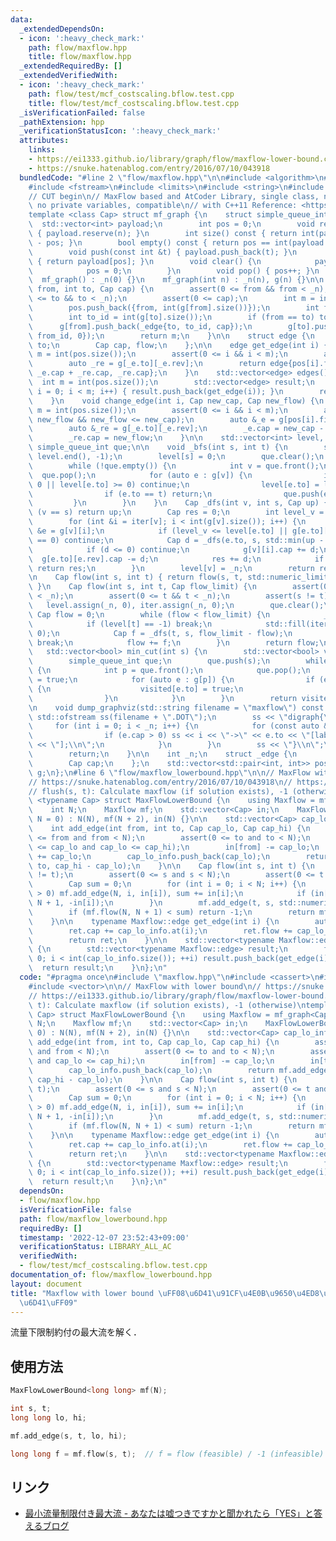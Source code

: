 ```yaml
---
data:
  _extendedDependsOn:
  - icon: ':heavy_check_mark:'
    path: flow/maxflow.hpp
    title: flow/maxflow.hpp
  _extendedRequiredBy: []
  _extendedVerifiedWith:
  - icon: ':heavy_check_mark:'
    path: flow/test/mcf_costscaling.bflow.test.cpp
    title: flow/test/mcf_costscaling.bflow.test.cpp
  _isVerificationFailed: false
  _pathExtension: hpp
  _verificationStatusIcon: ':heavy_check_mark:'
  attributes:
    links:
    - https://ei1333.github.io/library/graph/flow/maxflow-lower-bound.cpp
    - https://snuke.hatenablog.com/entry/2016/07/10/043918
  bundledCode: "#line 2 \"flow/maxflow.hpp\"\n\n#include <algorithm>\n#include <cassert>\n\
    #include <fstream>\n#include <limits>\n#include <string>\n#include <vector>\n\n\
    // CUT begin\n// MaxFlow based and AtCoder Library, single class, no namespace,\
    \ no private variables, compatible\n// with C++11 Reference: <https://atcoder.github.io/ac-library/production/document_ja/maxflow.html>\n\
    template <class Cap> struct mf_graph {\n    struct simple_queue_int {\n      \
    \  std::vector<int> payload;\n        int pos = 0;\n        void reserve(int n)\
    \ { payload.reserve(n); }\n        int size() const { return int(payload.size())\
    \ - pos; }\n        bool empty() const { return pos == int(payload.size()); }\n\
    \        void push(const int &t) { payload.push_back(t); }\n        int &front()\
    \ { return payload[pos]; }\n        void clear() {\n            payload.clear();\n\
    \            pos = 0;\n        }\n        void pop() { pos++; }\n    };\n\n  \
    \  mf_graph() : _n(0) {}\n    mf_graph(int n) : _n(n), g(n) {}\n\n    int add_edge(int\
    \ from, int to, Cap cap) {\n        assert(0 <= from && from < _n);\n        assert(0\
    \ <= to && to < _n);\n        assert(0 <= cap);\n        int m = int(pos.size());\n\
    \        pos.push_back({from, int(g[from].size())});\n        int from_id = int(g[from].size());\n\
    \        int to_id = int(g[to].size());\n        if (from == to) to_id++;\n  \
    \      g[from].push_back(_edge{to, to_id, cap});\n        g[to].push_back(_edge{from,\
    \ from_id, 0});\n        return m;\n    }\n\n    struct edge {\n        int from,\
    \ to;\n        Cap cap, flow;\n    };\n\n    edge get_edge(int i) {\n        int\
    \ m = int(pos.size());\n        assert(0 <= i && i < m);\n        auto _e = g[pos[i].first][pos[i].second];\n\
    \        auto _re = g[_e.to][_e.rev];\n        return edge{pos[i].first, _e.to,\
    \ _e.cap + _re.cap, _re.cap};\n    }\n    std::vector<edge> edges() {\n      \
    \  int m = int(pos.size());\n        std::vector<edge> result;\n        for (int\
    \ i = 0; i < m; i++) { result.push_back(get_edge(i)); }\n        return result;\n\
    \    }\n    void change_edge(int i, Cap new_cap, Cap new_flow) {\n        int\
    \ m = int(pos.size());\n        assert(0 <= i && i < m);\n        assert(0 <=\
    \ new_flow && new_flow <= new_cap);\n        auto &_e = g[pos[i].first][pos[i].second];\n\
    \        auto &_re = g[_e.to][_e.rev];\n        _e.cap = new_cap - new_flow;\n\
    \        _re.cap = new_flow;\n    }\n\n    std::vector<int> level, iter;\n   \
    \ simple_queue_int que;\n\n    void _bfs(int s, int t) {\n        std::fill(level.begin(),\
    \ level.end(), -1);\n        level[s] = 0;\n        que.clear();\n        que.push(s);\n\
    \        while (!que.empty()) {\n            int v = que.front();\n          \
    \  que.pop();\n            for (auto e : g[v]) {\n                if (e.cap ==\
    \ 0 || level[e.to] >= 0) continue;\n                level[e.to] = level[v] + 1;\n\
    \                if (e.to == t) return;\n                que.push(e.to);\n   \
    \         }\n        }\n    }\n    Cap _dfs(int v, int s, Cap up) {\n        if\
    \ (v == s) return up;\n        Cap res = 0;\n        int level_v = level[v];\n\
    \        for (int &i = iter[v]; i < int(g[v].size()); i++) {\n            _edge\
    \ &e = g[v][i];\n            if (level_v <= level[e.to] || g[e.to][e.rev].cap\
    \ == 0) continue;\n            Cap d = _dfs(e.to, s, std::min(up - res, g[e.to][e.rev].cap));\n\
    \            if (d <= 0) continue;\n            g[v][i].cap += d;\n          \
    \  g[e.to][e.rev].cap -= d;\n            res += d;\n            if (res == up)\
    \ return res;\n        }\n        level[v] = _n;\n        return res;\n    }\n\
    \n    Cap flow(int s, int t) { return flow(s, t, std::numeric_limits<Cap>::max());\
    \ }\n    Cap flow(int s, int t, Cap flow_limit) {\n        assert(0 <= s && s\
    \ < _n);\n        assert(0 <= t && t < _n);\n        assert(s != t);\n\n     \
    \   level.assign(_n, 0), iter.assign(_n, 0);\n        que.clear();\n\n       \
    \ Cap flow = 0;\n        while (flow < flow_limit) {\n            _bfs(s, t);\n\
    \            if (level[t] == -1) break;\n            std::fill(iter.begin(), iter.end(),\
    \ 0);\n            Cap f = _dfs(t, s, flow_limit - flow);\n            if (!f)\
    \ break;\n            flow += f;\n        }\n        return flow;\n    }\n\n \
    \   std::vector<bool> min_cut(int s) {\n        std::vector<bool> visited(_n);\n\
    \        simple_queue_int que;\n        que.push(s);\n        while (!que.empty())\
    \ {\n            int p = que.front();\n            que.pop();\n            visited[p]\
    \ = true;\n            for (auto e : g[p]) {\n                if (e.cap && !visited[e.to])\
    \ {\n                    visited[e.to] = true;\n                    que.push(e.to);\n\
    \                }\n            }\n        }\n        return visited;\n    }\n\
    \n    void dump_graphviz(std::string filename = \"maxflow\") const {\n       \
    \ std::ofstream ss(filename + \".DOT\");\n        ss << \"digraph{\\n\";\n   \
    \     for (int i = 0; i < _n; i++) {\n            for (const auto &e : g[i]) {\n\
    \                if (e.cap > 0) ss << i << \"->\" << e.to << \"[label=\" << e.cap\
    \ << \"];\\n\";\n            }\n        }\n        ss << \"}\\n\";\n        ss.close();\n\
    \        return;\n    }\n\n    int _n;\n    struct _edge {\n        int to, rev;\n\
    \        Cap cap;\n    };\n    std::vector<std::pair<int, int>> pos;\n    std::vector<std::vector<_edge>>\
    \ g;\n};\n#line 6 \"flow/maxflow_lowerbound.hpp\"\n\n// MaxFlow with lower bound\n\
    // https://snuke.hatenablog.com/entry/2016/07/10/043918\n// https://ei1333.github.io/library/graph/flow/maxflow-lower-bound.cpp\n\
    // flush(s, t): Calculate maxflow (if solution exists), -1 (otherwise)\ntemplate\
    \ <typename Cap> struct MaxFlowLowerBound {\n    using Maxflow = mf_graph<Cap>;\n\
    \    int N;\n    Maxflow mf;\n    std::vector<Cap> in;\n    MaxFlowLowerBound(int\
    \ N = 0) : N(N), mf(N + 2), in(N) {}\n\n    std::vector<Cap> cap_lo_info;\n\n\
    \    int add_edge(int from, int to, Cap cap_lo, Cap cap_hi) {\n        assert(0\
    \ <= from and from < N);\n        assert(0 <= to and to < N);\n        assert(0\
    \ <= cap_lo and cap_lo <= cap_hi);\n        in[from] -= cap_lo;\n        in[to]\
    \ += cap_lo;\n        cap_lo_info.push_back(cap_lo);\n        return mf.add_edge(from,\
    \ to, cap_hi - cap_lo);\n    }\n\n    Cap flow(int s, int t) {\n        assert(s\
    \ != t);\n        assert(0 <= s and s < N);\n        assert(0 <= t and t < N);\n\
    \        Cap sum = 0;\n        for (int i = 0; i < N; i++) {\n            if (in[i]\
    \ > 0) mf.add_edge(N, i, in[i]), sum += in[i];\n            if (in[i] < 0) mf.add_edge(i,\
    \ N + 1, -in[i]);\n        }\n        mf.add_edge(t, s, std::numeric_limits<Cap>::max());\n\
    \        if (mf.flow(N, N + 1) < sum) return -1;\n        return mf.flow(s, t);\n\
    \    }\n\n    typename Maxflow::edge get_edge(int i) {\n        auto ret = mf.get_edge(i);\n\
    \        ret.cap += cap_lo_info.at(i);\n        ret.flow += cap_lo_info.at(i);\n\
    \        return ret;\n    }\n\n    std::vector<typename Maxflow::edge> edges()\
    \ {\n        std::vector<typename Maxflow::edge> result;\n        for (int i =\
    \ 0; i < int(cap_lo_info.size()); ++i) result.push_back(get_edge(i));\n      \
    \  return result;\n    }\n};\n"
  code: "#pragma once\n#include \"maxflow.hpp\"\n#include <cassert>\n#include <limits>\n\
    #include <vector>\n\n// MaxFlow with lower bound\n// https://snuke.hatenablog.com/entry/2016/07/10/043918\n\
    // https://ei1333.github.io/library/graph/flow/maxflow-lower-bound.cpp\n// flush(s,\
    \ t): Calculate maxflow (if solution exists), -1 (otherwise)\ntemplate <typename\
    \ Cap> struct MaxFlowLowerBound {\n    using Maxflow = mf_graph<Cap>;\n    int\
    \ N;\n    Maxflow mf;\n    std::vector<Cap> in;\n    MaxFlowLowerBound(int N =\
    \ 0) : N(N), mf(N + 2), in(N) {}\n\n    std::vector<Cap> cap_lo_info;\n\n    int\
    \ add_edge(int from, int to, Cap cap_lo, Cap cap_hi) {\n        assert(0 <= from\
    \ and from < N);\n        assert(0 <= to and to < N);\n        assert(0 <= cap_lo\
    \ and cap_lo <= cap_hi);\n        in[from] -= cap_lo;\n        in[to] += cap_lo;\n\
    \        cap_lo_info.push_back(cap_lo);\n        return mf.add_edge(from, to,\
    \ cap_hi - cap_lo);\n    }\n\n    Cap flow(int s, int t) {\n        assert(s !=\
    \ t);\n        assert(0 <= s and s < N);\n        assert(0 <= t and t < N);\n\
    \        Cap sum = 0;\n        for (int i = 0; i < N; i++) {\n            if (in[i]\
    \ > 0) mf.add_edge(N, i, in[i]), sum += in[i];\n            if (in[i] < 0) mf.add_edge(i,\
    \ N + 1, -in[i]);\n        }\n        mf.add_edge(t, s, std::numeric_limits<Cap>::max());\n\
    \        if (mf.flow(N, N + 1) < sum) return -1;\n        return mf.flow(s, t);\n\
    \    }\n\n    typename Maxflow::edge get_edge(int i) {\n        auto ret = mf.get_edge(i);\n\
    \        ret.cap += cap_lo_info.at(i);\n        ret.flow += cap_lo_info.at(i);\n\
    \        return ret;\n    }\n\n    std::vector<typename Maxflow::edge> edges()\
    \ {\n        std::vector<typename Maxflow::edge> result;\n        for (int i =\
    \ 0; i < int(cap_lo_info.size()); ++i) result.push_back(get_edge(i));\n      \
    \  return result;\n    }\n};\n"
  dependsOn:
  - flow/maxflow.hpp
  isVerificationFile: false
  path: flow/maxflow_lowerbound.hpp
  requiredBy: []
  timestamp: '2022-12-07 23:52:43+09:00'
  verificationStatus: LIBRARY_ALL_AC
  verifiedWith:
  - flow/test/mcf_costscaling.bflow.test.cpp
documentation_of: flow/maxflow_lowerbound.hpp
layout: document
title: "Maxflow with lower bound \uFF08\u6D41\u91CF\u4E0B\u9650\u4ED8\u304D\u6700\u5927\
  \u6D41\uFF09"
---
```


流量下限制約付の最大流を解く．

## 使用方法

```cpp
MaxFlowLowerBound<long long> mf(N);

int s, t;
long long lo, hi;

mf.add_edge(s, t, lo, hi);

long long f = mf.flow(s, t);  // f = flow (feasible) / -1 (infeasible)
```

## リンク

- [最小流量制限付き最大流 - あなたは嘘つきですかと聞かれたら「YES」と答えるブログ](https://snuke.hatenablog.com/entry/2016/07/10/043918)
